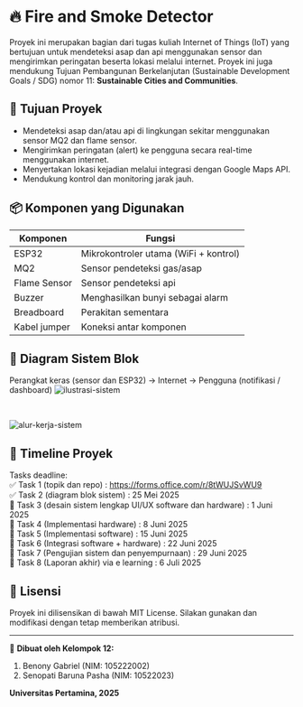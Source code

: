 # 🔥 Fire and Smoke Detector

Proyek ini merupakan bagian dari tugas kuliah Internet of Things (IoT) yang bertujuan untuk mendeteksi asap dan api menggunakan sensor dan mengirimkan peringatan beserta lokasi melalui internet. Proyek ini juga mendukung Tujuan Pembangunan Berkelanjutan (Sustainable Development Goals / SDG) nomor 11: **Sustainable Cities and Communities**.

## 🎯 Tujuan Proyek

- Mendeteksi asap dan/atau api di lingkungan sekitar menggunakan sensor MQ2 dan flame sensor.
- Mengirimkan peringatan (alert) ke pengguna secara real-time menggunakan internet.
- Menyertakan lokasi kejadian melalui integrasi dengan Google Maps API.
- Mendukung kontrol dan monitoring jarak jauh.

## 📦 Komponen yang Digunakan

| Komponen     | Fungsi                                |
| ------------ | ------------------------------------- |
| ESP32        | Mikrokontroler utama (WiFi + kontrol) |
| MQ2          | Sensor pendeteksi gas/asap            |
| Flame Sensor | Sensor pendeteksi api                 |
| Buzzer       | Menghasilkan bunyi sebagai alarm      |
| Breadboard   | Perakitan sementara                   |
| Kabel jumper | Koneksi antar komponen                |

## 🧱 Diagram Sistem Blok

Perangkat keras (sensor dan ESP32) → Internet → Pengguna (notifikasi / dashboard)
![ilustrasi-sistem](https://github.com/user-attachments/assets/74561261-8761-4fba-a36f-11b768b13613)

<br>

![alur-kerja-sistem](https://github.com/user-attachments/assets/2ac163ac-b43f-4caf-80fc-f63012343f4d)

## 📅 Timeline Proyek

Tasks deadline: <br>
✅ Task 1 (topik dan repo) : https://forms.office.com/r/8tWUJSvWU9 <br>
✅ Task 2 (diagram blok sistem) : 25 Mei 2025 <br>
🔳 Task 3 (desain sistem lengkap UI/UX software dan hardware) : 1 Juni 2025 <br>
🔳 Task 4 (Implementasi hardware) : 8 Juni 2025 <br>
🔳 Task 5 (Implementasi software) : 15 Juni 2025 <br>
🔳 Task 6 (Integrasi software + hardware) : 22 Juni 2025 <br>
🔳 Task 7 (Pengujian sistem dan penyempurnaan) : 29 Juni 2025 <br>
🔳 Task 8 (Laporan akhir) via e learning : 6 Juli 2025 <br>

## 📜 Lisensi

Proyek ini dilisensikan di bawah MIT License. Silakan gunakan dan modifikasi dengan tetap memberikan atribusi.

---

📍 **Dibuat oleh Kelompok 12:**

1. Benony Gabriel (NIM: 105222002)
2. Senopati Baruna Pasha (NIM: 10522023)

**Universitas Pertamina, 2025**
